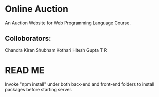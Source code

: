 Online Auction
==============

An Auction Website for Web Programming Language Course.

Colloborators:
--------------
Chandra Kiran
Shubham Kothari
Hitesh Gupta T R

READ ME
=======

Invoke "npm install" under both back-end and front-end folders to
install packages before starting server.